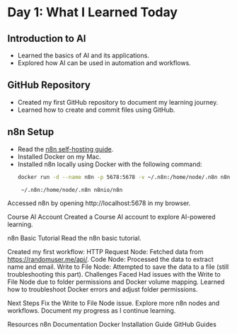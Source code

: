 # Day 1: What I Learned Today

## **Introduction to AI**
- Learned the basics of AI and its applications.
- Explored how AI can be used in automation and workflows.

## **GitHub Repository**
- Created my first GitHub repository to document my learning journey.
- Learned how to create and commit files using GitHub.

## **n8n Setup**
- Read the [n8n self-hosting guide](https://docs.n8n.io/hosting/).
- Installed Docker on my Mac.
- Installed n8n locally using Docker with the following command:
  ```bash
  docker run -d --name n8n -p 5678:5678 -v ~/.n8n:/home/node/.n8n n8nio/n8n

   ~/.n8n:/home/node/.n8n n8nio/n8n
  
Accessed n8n by opening http://localhost:5678 in my browser.

Course AI Account
Created a Course AI account to explore AI-powered learning.

n8n Basic Tutorial
Read the n8n basic tutorial.

Created my first workflow:
HTTP Request Node: Fetched data from https://randomuser.me/api/.
Code Node: Processed the data to extract name and email.
Write to File Node: Attempted to save the data to a file (still troubleshooting this part).
Challenges Faced
Had issues with the Write to File Node due to folder permissions and Docker volume mapping.
Learned how to troubleshoot Docker errors and adjust folder permissions.

Next Steps
Fix the Write to File Node issue.
Explore more n8n nodes and workflows.
Document my progress as I continue learning.

Resources
n8n Documentation
Docker Installation Guide
GitHub Guides
